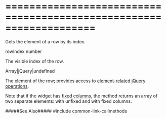 ===================================================================
===================================================================

<!--shortDescription-->
Gets the element of a row by its index.
<!--/shortDescription-->

<!--paramName1-->rowIndex<!--/paramName1-->
<!--paramType1-->number<!--/paramType1-->
<!--paramDescription1-->
The visible index of the row.
<!--/paramDescription1-->

<!--returnType-->Array<Node>|jQuery|undefined<!--/returnType-->
<!--returnDescription-->
The element of the row; provides access to [element-related jQuery operations](http://api.jquery.com/?s=element).
<!--/returnDescription-->

<!--fullDescription-->
Note that if the widget has [fixed columns]({basewidgetpath}/Configuration/columnFixing/), the method returns an array of two separate elements: with unfixed and with fixed columns.

#####See Also#####
#include common-link-callmethods
<!--/fullDescription-->